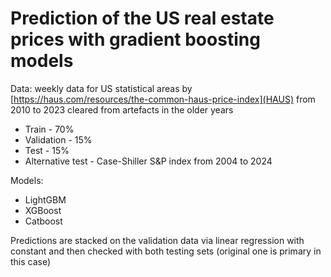 # Prediction of the US real estate prices with gradient boosting models

Data: weekly data for US statistical areas by [https://haus.com/resources/the-common-haus-price-index](HAUS) from 2010 to 2023 cleared from artefacts in the older years
* Train - 70%
* Validation - 15%
* Test - 15%
* Alternative test - Case-Shiller S&P index from 2004 to 2024

Models:
* LightGBM
* XGBoost
* Catboost

Predictions are stacked on the validation data via linear regression with constant and then checked with both testing sets (original one is primary in this case)